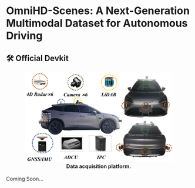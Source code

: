# OmniHD-Scenes: A Next-Generation Multimodal Dataset for Autonomous Driving
## 🛠️ Official Devkit
<div align="center">
<img src="Figs/vehicle.jpg" width="400"/>
<br />
<b>Data acquisition platform.</b>
</div>
<br>
Coming Soon...